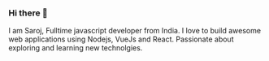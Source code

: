 ### Hi there 👋
I am Saroj, Fulltime javascript developer from India. I love to build awesome web applications using Nodejs, VueJs and React. Passionate about exploring and learning new technolgies. 
<!--
**saroj990/saroj990** is a ✨ _special_ ✨ repository because its `README.md` (this file) appears on your GitHub profile.

Here are some ideas to get you started:

- 🔭 I’m currently working on ...NodeJs, VueJs
- 🌱 I’m currently learning ...Svelte,React,Nuxt,Deno,Rust
- 👯 I’m looking to collaborate on ...VueJs,NodeJs
- 🤔 I’m looking for help with ...
- 💬 Ask me about ...NodeJs,VueJs,Sails,Loopback
- 📫 How to reach me: ...on twitter: @saroj_sasamal
- 😄 Pronouns: ...He/Him
- ⚡ Fun fact: ...
-->
